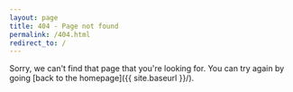 ```yaml
---
layout: page
title: 404 - Page not found
permalink: /404.html
redirect_to: /
---
```


Sorry, we can't find that page that you're looking for. You can try again by going [back to the homepage]({{ site.baseurl }}/).

